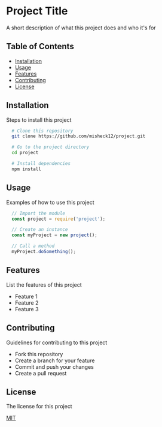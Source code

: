 
<!-- Author: misheck12 -->

# Project Title

A short description of what this project does and who it's for

## Table of Contents

- [Installation](#installation)
- [Usage](#usage)
- [Features](#features)
- [Contributing](#contributing)
- [License](#license)

## Installation

Steps to install this project

```bash
  # Clone this repository
  git clone https://github.com/misheck12/project.git

  # Go to the project directory
  cd project

  # Install dependencies
  npm install
```

## Usage

Examples of how to use this project

```javascript
  // Import the module
  const project = require('project');

  // Create an instance
  const myProject = new project();

  // Call a method
  myProject.doSomething();
```

## Features

List the features of this project

- Feature 1
- Feature 2
- Feature 3

## Contributing

Guidelines for contributing to this project

- Fork this repository
- Create a branch for your feature
- Commit and push your changes
- Create a pull request

## License

The license for this project

[MIT](https://choosealicense.com/licenses/mit/)
```
